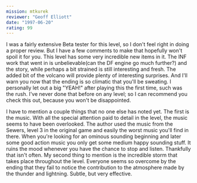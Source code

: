 ```yaml
---
mission: mtkurek
reviewer: "Geoff Elliott"
date: "1997-06-20"
rating: 99
---
```


I was a fairly extensive Beta tester for this level, so I don't feel right in doing a proper review. But I have a few comments to make that hopefully won't spoil it for you. This level has some very incredible new items in it. The INF work that went in is unbelievable(can the DF engine go much further?) and the story, while perhaps a bit strained is still interesting and fresh. The added bit of the volcano will provide plenty of interesting surprises. And I'll warn you now that the ending is so climatic that you'll be sweating. I personally let out a big "YEAH!" after playing this the first time, such was the rush. I've never done that before on any level; so I can recommend you check this out, because you won't be disappointed.

I have to mention a couple things that no one else has noted yet. The first is the music. With all the special attention paid to detail in the level, the music seems to have been overlooked. The author used the music from the Sewers, level 3 in the original game and easily the worst music you'll find in there. When you're looking for an ominous sounding beginning and later some good action music you only get some medium happy sounding stuff. It ruins the mood whenever you have the chance to stop and listen. Thankfully that isn't often. My second thing to mention is the incredible storm that takes place throughout the level. Everyone seems so overcome by the ending that they fail to notice the contribution to the atmosphere made by the thunder and lightning. Subtle, but very effective.